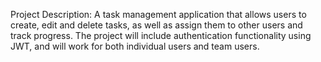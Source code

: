 Project Description: A task management application that allows users to create, edit and delete tasks, 
as well as assign them to other users and track progress. The project will include authentication 
functionality using JWT, and will work for both individual users and team users.
